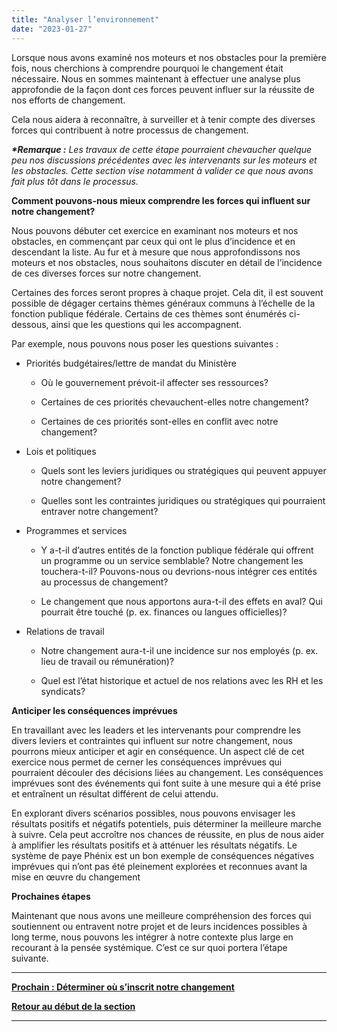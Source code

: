 ```yaml
---
title: "Analyser l’environnement"
date: "2023-01-27"
---
```


Lorsque nous avons examiné nos moteurs et nos obstacles pour la première fois, nous cherchions à comprendre pourquoi le changement était nécessaire. Nous en sommes maintenant à effectuer une analyse plus approfondie de la façon dont ces forces peuvent influer sur la réussite de nos efforts de changement.

Cela nous aidera à reconnaître, à surveiller et à tenir compte des diverses forces qui contribuent à notre processus de changement.

**_\*Remarque :_** _Les travaux de cette étape pourraient chevaucher quelque peu nos discussions précédentes avec les intervenants sur les moteurs et les obstacles. Cette section vise notamment à valider ce que nous avons fait plus tôt dans le processus._

**Comment pouvons-nous mieux comprendre les forces qui influent sur notre changement?**

Nous pouvons débuter cet exercice en examinant nos moteurs et nos obstacles, en commençant par ceux qui ont le plus d’incidence et en descendant la liste. Au fur et à mesure que nous approfondissons nos moteurs et nos obstacles, nous souhaitons discuter en détail de l’incidence de ces diverses forces sur notre changement.

Certaines des forces seront propres à chaque projet. Cela dit, il est souvent possible de dégager certains thèmes généraux communs à l’échelle de la fonction publique fédérale. Certains de ces thèmes sont énumérés ci-dessous, ainsi que les questions qui les accompagnent.

Par exemple, nous pouvons nous poser les questions suivantes :

- Priorités budgétaires/lettre de mandat du Ministère
    - Où le gouvernement prévoit-il affecter ses ressources?
    
    - Certaines de ces priorités chevauchent-elles notre changement?
    
    - Certaines de ces priorités sont-elles en conflit avec notre changement?

- Lois et politiques
    - Quels sont les leviers juridiques ou stratégiques qui peuvent appuyer notre changement?
    
    - Quelles sont les contraintes juridiques ou stratégiques qui pourraient entraver notre changement?

- Programmes et services
    - Y a-t-il d’autres entités de la fonction publique fédérale qui offrent un programme ou un service semblable? Notre changement les touchera-t-il? Pouvons-nous ou devrions-nous intégrer ces entités au processus de changement?
    
    - Le changement que nous apportons aura-t-il des effets en aval? Qui pourrait être touché (p. ex. finances ou langues officielles)?

- Relations de travail
    - Notre changement aura-t-il une incidence sur nos employés (p. ex. lieu de travail ou rémunération)?
    
    - Quel est l’état historique et actuel de nos relations avec les RH et les syndicats?

**Anticiper les conséquences imprévues**

En travaillant avec les leaders et les intervenants pour comprendre les divers leviers et contraintes qui influent sur notre changement, nous pourrons mieux anticiper et agir en conséquence. Un aspect clé de cet exercice nous permet de cerner les conséquences imprévues qui pourraient découler des décisions liées au changement. Les conséquences imprévues sont des événements qui font suite à une mesure qui a été prise et entraînent un résultat différent de celui attendu.

En explorant divers scénarios possibles, nous pouvons envisager les résultats positifs et négatifs potentiels, puis déterminer la meilleure marche à suivre. Cela peut accroître nos chances de réussite, en plus de nous aider à amplifier les résultats positifs et à atténuer les résultats négatifs. Le système de paye Phénix est un bon exemple de conséquences négatives imprévues qui n’ont pas été pleinement explorées et reconnues avant la mise en œuvre du changement

**Prochaines étapes**

Maintenant que nous avons une meilleure compréhension des forces qui soutiennent ou entravent notre projet et de leurs incidences possibles à long terme, nous pouvons les intégrer à notre contexte plus large en recourant à la pensée systémique. C’est ce sur quoi portera l’étape suivante.

* * *

[****Prochain : Déterminer où s’inscrit notre changement****](https://articles.alpha.canada.ca/framework-for-leading-change/fr/determiner-ou-sinscrit-notre-changement/)

[**Retour au début de la section**](https://articles.alpha.canada.ca/framework-for-leading-change/fr/comprendre-notre-contexte/)

* * *
